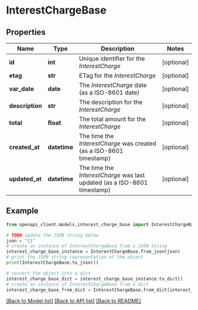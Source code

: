 # InterestChargeBase


## Properties

Name | Type | Description | Notes
------------ | ------------- | ------------- | -------------
**id** | **int** | Unique identifier for the *InterestCharge* | [optional] 
**etag** | **str** | ETag for the *InterestCharge* | [optional] 
**var_date** | **date** | The *InterestCharge* date (as a ISO-8601 date) | [optional] 
**description** | **str** | The description for the *InterestCharge* | [optional] 
**total** | **float** | The total amount for the *InterestCharge* | [optional] 
**created_at** | **datetime** | The time the *InterestCharge* was created (as a ISO-8601 timestamp) | [optional] 
**updated_at** | **datetime** | The time the *InterestCharge* was last updated (as a ISO-8601 timestamp) | [optional] 

## Example

```python
from openapi_client.models.interest_charge_base import InterestChargeBase

# TODO update the JSON string below
json = "{}"
# create an instance of InterestChargeBase from a JSON string
interest_charge_base_instance = InterestChargeBase.from_json(json)
# print the JSON string representation of the object
print(InterestChargeBase.to_json())

# convert the object into a dict
interest_charge_base_dict = interest_charge_base_instance.to_dict()
# create an instance of InterestChargeBase from a dict
interest_charge_base_from_dict = InterestChargeBase.from_dict(interest_charge_base_dict)
```
[[Back to Model list]](../README.md#documentation-for-models) [[Back to API list]](../README.md#documentation-for-api-endpoints) [[Back to README]](../README.md)


